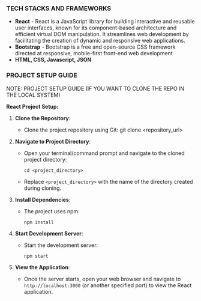 ### TECH STACKS AND FRAMEWORKS
    
* **React** - React is a JavaScript library for building interactive and reusable user interfaces, known for its component-based architecture and efficient virtual DOM manipulation. It streamlines web development by facilitating the creation of dynamic and responsive web applications.
* **Bootstrap**  - Bootstrap is a free and open-source CSS framework directed at responsive, mobile-first front-end web development
* **HTML, CSS, Javascript, JSON**

### PROJECT SETUP GUIDE

NOTE: PROJECT SETUP GUIDE (IF YOU WANT TO CLONE THE REPO IN THE LOCAL SYSTEM)

**React Project Setup:**

1. **Clone the Repository**: 
   - Clone the project repository using Git:
     git clone <repository_url>

2. **Navigate to Project Directory**: 
   - Open your terminal/command prompt and navigate to the cloned project directory:
     ```
     cd <project_directory>
     ```
   - Replace `<project_directory>` with the name of the directory created during cloning.

3. **Install Dependencies**: 
   - The project uses npm:
     ```
     npm install
     ```

4. **Start Development Server**: 
   - Start the development server:
     ```
     npm start
     ```

5. **View the Application**: 
   - Once the server starts, open your web browser and navigate to `http://localhost:3000` (or another specified port) to view the React application.



    


    




